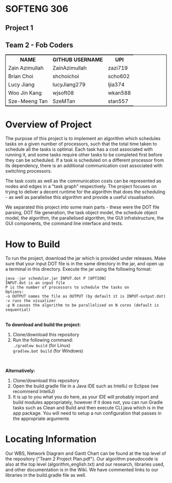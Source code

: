 <h1>SOFTENG 306</h1>
<h2>Project 1</h2>
<h2>Team 2 - Fob Coders</h2>
<table style="width: 100%; border: 1px solid black">
<tr>
    <th>NAME</th>
    <th>GITHUB USERNAME</th>
    <th>UPI</th>
</tr>
<tr>
<tr>
    <td>Zain Azimullah</td>
    <td>ZainAzimullah</td>
    <td>zazi719</td>
</tr>
<tr>
    <td>Brian Choi</td>
    <td>shchoichoi</td>
    <td>scho602</td>
</tr>
<tr>
    <td>Lucy Jiang</td>
    <td>lucyJiang279</td>
    <td>ljia374</td>
</tr>
<tr>
    <td>Woo Jin Kang</td>
    <td>wjsoft08</td>
    <td>wkan588</td>
</tr>
<tr>
    <td>Sze-Meeng Tan</td>
    <td>SzeMTan</td>
    <td>stan557</td>
</tr>
</table>
<h1>Overview of Project</h1>
<p>
    The purpose of this project is to implement an algorithm which schedules tasks on a given number of processors,
    such that the total time taken to schedule all the tasks is optimal.  Each task has a cost associated with running it,
    and some tasks require other tasks to be completed first before they can be scheduled.  If a task is scheduled on a different
    processor from its dependency, there is an additional communication cost associated with switching processors.
</p>
<p>
    The task costs as well as the communication costs can be represented as nodes and edges in a "task graph" respectively.
    The project focuses on trying to deliver a decent runtime for the algorithm that does the scheduling - as well as parallelise
    this algorithm and provide a useful visualisation.
</p>
<p>
    We separated this project into some main parts - these were the DOT file parsing, DOT file generation, the task object model,
    the schedule object model, the algorithm, the parallelised algorithm, the GUI infratstructure, the GUI components, the command line
    interface and tests.
</p>
<h1>How to Build</h1>
<p>
    To run the project, download the jar which is provided under releases.  Make sure that your input DOT file is in the same
    directory in the jar, and open up a terminal in this directory.  Execute the jar using the following format:
</p>
<code>java -jar schedular.jar INPUT.dot P [OPTION]</code>
<br/>
<code>INPUT.dot is an input file</code><br/>
<code>P is the number of processors to schedule the tasks on</code><br/>
<code>Options:</code><br/>
<code>-o OUTPUT names the file as OUTPUT (by default it is INPUT-output.dot)</code><br/>
<code>-v runs the visualizer</code><br/>
<code>-p N causes the algorithm to be parallelised on N cores (default is sequential)</code><br/>
<br/>
<p>
    <b>To download and build the project:</b>
</p>
<ol>
    <li>Clone/download this repository</li>
    <li>Run the following command:</li>
    <code>./gradlew build</code> (for Linux)
    <br/>
    <code>gradlew.bat build</code> (for Windows)
</ol>
<br/>
<p>
    <b>Alternatively:</b>
</p>
<ol>
    <li>Clone/download this repository</li>
    <li>Open the build.gradle file in a Java IDE such as IntelliJ or Eclipse (we recommend IntelliJ)</li>
    <li>It is up to you what you do here, as your IDE will probably import and build modules appropriately,
        however if it does not, you can run Gradle tasks such as Clean and Build and then execute CLI.java
        which is in the app package.  You will need to setup a run configuration that passes in the appropriate
        arguments</li>
</ol>
<h1>Locating Information</h1>
<p>
    Our WBS, Network Diagram and Gantt Chart can be found at the top level of the repository ("Team 2 Project Plan.pdf").
    Our algorithm pseudocode is also at the top level (algorithm_english.txt) and our research, libraries used, and other
    documentation is in the Wiki.  We have commented links to our libraries in the build.gradle file as well.
</p>
